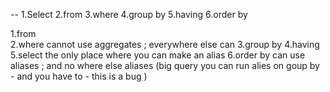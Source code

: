 --
1.Select
2.from 
3.where
4.group by
5.having
6.order by







1.from     
2.where           cannot use aggregates ; everywhere else can 
3.group by 
4.having    
5.select           the only place where you can make an alias 
6.order by           can use aliases   ; and no where else aliases   (big query you can run alies on goup by  - and you have to - this is a bug  )


